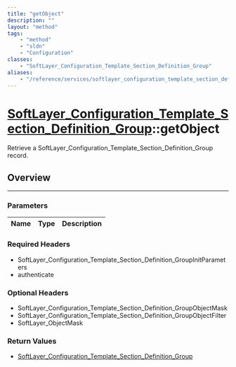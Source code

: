 ```yaml
---
title: "getObject"
description: ""
layout: "method"
tags:
    - "method"
    - "sldn"
    - "Configuration"
classes:
    - "SoftLayer_Configuration_Template_Section_Definition_Group"
aliases:
    - "/reference/services/softlayer_configuration_template_section_definition_group/getObject"
---
```

# [SoftLayer_Configuration_Template_Section_Definition_Group](/reference/services/SoftLayer_Configuration_Template_Section_Definition_Group)::getObject


Retrieve a SoftLayer_Configuration_Template_Section_Definition_Group record.


## Overview 


-----

### Parameters 
|Name | Type | Description |
| --- | --- | --- |


### Required Headers
* SoftLayer_Configuration_Template_Section_Definition_GroupInitParameters
* authenticate


### Optional Headers
* SoftLayer_Configuration_Template_Section_Definition_GroupObjectMask
* SoftLayer_Configuration_Template_Section_Definition_GroupObjectFilter
* SoftLayer_ObjectMask

### Return Values
* <a href='/reference/datatypes/SoftLayer_Configuration_Template_Section_Definition_Group'>SoftLayer_Configuration_Template_Section_Definition_Group </a>




